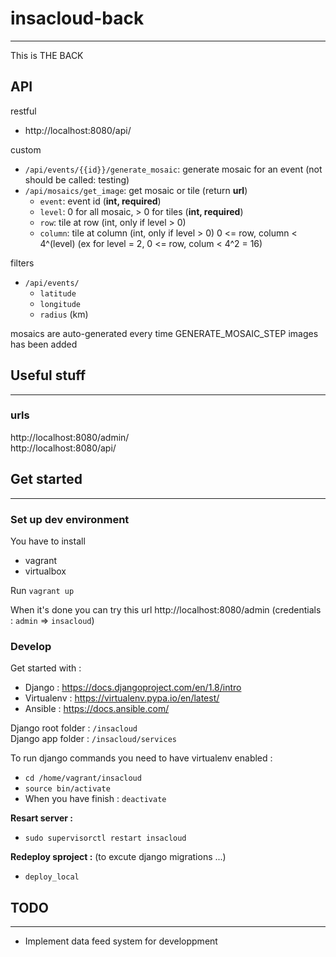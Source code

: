 # insacloud-back
---
This is THE BACK

## API

restful
- http://localhost:8080/api/  

custom  
- ``/api/events/{{id}}/generate_mosaic``: generate mosaic for an event (not should be called: testing)
- ``/api/mosaics/get_image``: get mosaic or tile (return **url**)
  - ``event``: event id (**int, required**)
  - ``level``: 0 for all mosaic, > 0 for tiles (**int, required**)
  - ``row``: tile at row (int, only if level > 0) 
  - ``column``: tile at column (int, only if level > 0)
0 <= row, column < 4^(level) (ex for level = 2, 0 <= row, colum < 4^2 = 16)

filters
- ``/api/events/``
  - ``latitude``
  - ``longitude``
  - ``radius`` (km)

mosaics are auto-generated every time GENERATE_MOSAIC_STEP images has been added

## Useful stuff
---
### urls
http://localhost:8080/admin/  
http://localhost:8080/api/  

## Get started
---
### Set up dev environment

You have to install
- vagrant
- virtualbox

Run ``vagrant up``

When it's done you can try this url http://localhost:8080/admin (credentials : ``admin`` => ``insacloud``)

### Develop

Get started with :
- Django : https://docs.djangoproject.com/en/1.8/intro
- Virtualenv : https://virtualenv.pypa.io/en/latest/
- Ansible : https://docs.ansible.com/

Django root folder : ``/insacloud``  
Django app folder : ``/insacloud/services``

To run django commands you need to have virtualenv enabled :
- ``cd /home/vagrant/insacloud``
- ``source bin/activate``
- When you have finish : ``deactivate``

**Resart server :**
- ``sudo supervisorctl restart insacloud``

**Redeploy sproject :** (to excute django migrations ...)
- ``deploy_local``

## TODO
---
- Implement data feed system for developpment